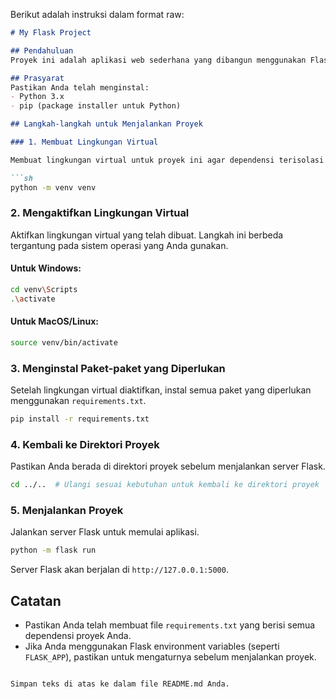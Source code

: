 Berikut adalah instruksi dalam format raw:

```markdown
# My Flask Project

## Pendahuluan
Proyek ini adalah aplikasi web sederhana yang dibangun menggunakan Flask. Instruksi berikut akan membantu Anda untuk mengatur lingkungan pengembangan dan menjalankan proyek ini di mesin lokal Anda.

## Prasyarat
Pastikan Anda telah menginstal:
- Python 3.x
- pip (package installer untuk Python)

## Langkah-langkah untuk Menjalankan Proyek

### 1. Membuat Lingkungan Virtual

Membuat lingkungan virtual untuk proyek ini agar dependensi terisolasi dari sistem Python utama Anda.

```sh
python -m venv venv
```

### 2. Mengaktifkan Lingkungan Virtual

Aktifkan lingkungan virtual yang telah dibuat. Langkah ini berbeda tergantung pada sistem operasi yang Anda gunakan.

#### Untuk Windows:
```sh
cd venv\Scripts
.\activate
```

#### Untuk MacOS/Linux:
```sh
source venv/bin/activate
```

### 3. Menginstal Paket-paket yang Diperlukan

Setelah lingkungan virtual diaktifkan, instal semua paket yang diperlukan menggunakan `requirements.txt`.

```sh
pip install -r requirements.txt
```

### 4. Kembali ke Direktori Proyek

Pastikan Anda berada di direktori proyek sebelum menjalankan server Flask.

```sh
cd ../..  # Ulangi sesuai kebutuhan untuk kembali ke direktori proyek
```

### 5. Menjalankan Proyek

Jalankan server Flask untuk memulai aplikasi.

```sh
python -m flask run
```

Server Flask akan berjalan di `http://127.0.0.1:5000`.

## Catatan

- Pastikan Anda telah membuat file `requirements.txt` yang berisi semua dependensi proyek Anda.
- Jika Anda menggunakan Flask environment variables (seperti `FLASK_APP`), pastikan untuk mengaturnya sebelum menjalankan proyek.
```

Simpan teks di atas ke dalam file README.md Anda.
